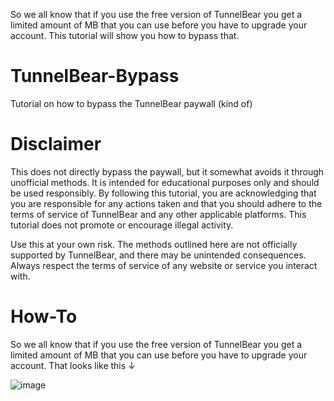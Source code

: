 So we all know that if you use the free version of TunnelBear you get a limited amount of MB that you can use before you have to upgrade your account. This tutorial will show you how to bypass that.

# TunnelBear-Bypass
Tutorial on how to bypass the TunnelBear paywall (kind of)

# Disclaimer
This does not directly bypass the paywall, but it somewhat avoids it through unofficial methods. It is intended for educational purposes only and should be used responsibly. By following this tutorial, you are acknowledging that you are responsible for any actions taken and that you should adhere to the terms of service of TunnelBear and any other applicable platforms. This tutorial does not promote or encourage illegal activity.

Use this at your own risk. The methods outlined here are not officially supported by TunnelBear, and there may be unintended consequences. Always respect the terms of service of any website or service you interact with.

# How-To
So we all know that if you use the free version of TunnelBear you get a limited amount of MB that you can use before you have to upgrade your account.
That looks like this ↓

![image](https://github.com/user-attachments/assets/b177d8f2-4030-464b-9066-a87b61ce5d5b)

